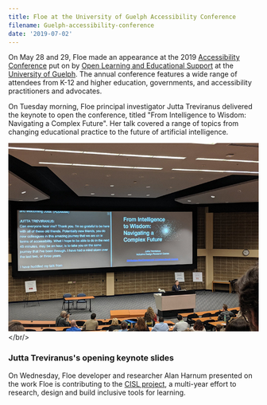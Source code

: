 ```yaml
---
title: Floe at the University of Guelph Accessibility Conference
filename: Guelph-accessibility-conference
date: '2019-07-02'
---
```

On May 28 and 29, Floe made an appearance at the 2019 [Accessibility Conference](https://opened.uoguelph.ca/accessibility-conference)
put on by [Open Learning and Educational Support](https://opened.uoguelph.ca/)
at the [University of Guelph](https://opened.uoguelph.ca/). The annual conference features a
wide range of attendees from K-12 and higher education, governments, and accessibility practitioners and advocates.

On Tuesday morning, Floe principal investigator Jutta Treviranus delivered the keynote to open the conference,
titled "From Intelligence to Wisdom: Navigating a Complex Future". Her talk covered a range of topics from
changing educational practice to the future of artificial intelligence.

<img src="images/guelph-2019-jt.png" alt="Photograph from a distance of Jutta Treviranus delivering a keynote." /></br/>

### Jutta Treviranus's opening keynote slides

On Wednesday, Floe developer and researcher Alan Harnum presented on the work Floe is contributing to the
[CISL project](2019-02-07-CISL-site-and-demo.html), a multi-year effort to research, design
and build inclusive tools for learning.
